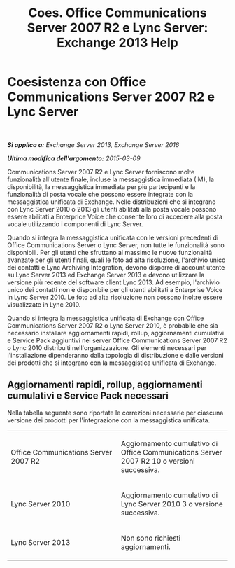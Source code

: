 ﻿---
title: 'Coes. Office Communications Server 2007 R2 e Lync Server: Exchange 2013 Help'
TOCTitle: Coesistenza con Office Communications Server 2007 R2 e Lync Server
ms:assetid: f12d65c7-0b2c-46a1-a14a-802a76296fa1
ms:mtpsurl: https://technet.microsoft.com/it-it/library/JJ851069(v=EXCHG.150)
ms:contentKeyID: 50555695
ms.date: 05/22/2018
mtps_version: v=EXCHG.150
ms.translationtype: MT
---

# Coesistenza con Office Communications Server 2007 R2 e Lync Server

 

_**Si applica a:** Exchange Server 2013, Exchange Server 2016_

_**Ultima modifica dell'argomento:** 2015-03-09_

Communications Server 2007 R2 e Lync Server forniscono molte funzionalità all'utente finale, incluse la messaggistica immediata (IM), la disponibilità, la messaggistica immediata per più partecipanti e la funzionalità di posta vocale che possono essere integrate con la messaggistica unificata di Exchange. Nelle distribuzioni che si integrano con Lync Server 2010 o 2013 gli utenti abilitati alla posta vocale possono essere abilitati a Enterprice Voice che consente loro di accedere alla posta vocale utilizzando i componenti di Lync Server.

Quando si integra la messaggistica unificata con le versioni precedenti di Office Communications Server o Lync Server, non tutte le funzionalità sono disponibili. Per gli utenti che sfruttano al massimo le nuove funzionalità avanzate per gli utenti finali, quali le foto ad alta risoluzione, l'archivio unico dei contatti e Lync Archiving Integration, devono disporre di account utente su Lync Server 2013 ed Exchange Server 2013 e devono utilizzare la versione più recente del software client Lync 2013. Ad esempio, l'archivio unico dei contatti non è disponibile per gli utenti abilitati a Enterprise Voice in Lync Server 2010. Le foto ad alta risoluzione non possono inoltre essere visualizzate in Lync 2010.

Quando si integra la messaggistica unificata di Exchange con Office Communications Server 2007 R2 o Lync Server 2010, è probabile che sia necessario installare aggiornamenti rapidi, rollup, aggiornamenti cumulativi e Service Pack aggiuntivi nei server Office Communications Server 2007 R2 o Lync 2010 distribuiti nell'organizzazione. Gli elementi necessari per l'installazione dipenderanno dalla topologia di distribuzione e dalle versioni dei prodotti che si integrano con la messaggistica unificata di Exchange.

## Aggiornamenti rapidi, rollup, aggiornamenti cumulativi e Service Pack necessari

Nella tabella seguente sono riportate le correzioni necessarie per ciascuna versione dei prodotti per l'integrazione con la messaggistica unificata.


<table>
<colgroup>
<col style="width: 50%" />
<col style="width: 50%" />
</colgroup>
<tbody>
<tr class="odd">
<td><p>Office Communications Server 2007 R2</p></td>
<td><p>Aggiornamento cumulativo di Office Communications Server 2007 R2 10 o versioni successiva.</p></td>
</tr>
<tr class="even">
<td><p>Lync Server 2010</p></td>
<td><p>Aggiornamento cumulativo di Lync Server 2010 3 o versione successiva.</p></td>
</tr>
<tr class="odd">
<td><p>Lync Server 2013</p></td>
<td><p>Non sono richiesti aggiornamenti.</p></td>
</tr>
</tbody>
</table>

